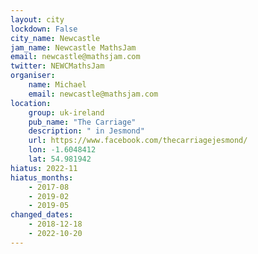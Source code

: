 ```yaml
---
layout: city                                           
lockdown: False
city_name: Newcastle                                                               
jam_name: Newcastle MathsJam
email: newcastle@mathsjam.com
twitter: NEWCMathsJam
organiser:
    name: Michael
    email: newcastle@mathsjam.com
location:
    group: uk-ireland
    pub_name: "The Carriage"
    description: " in Jesmond"
    url: https://www.facebook.com/thecarriagejesmond/
    lon: -1.6048412
    lat: 54.981942
hiatus: 2022-11
hiatus_months:
    - 2017-08
    - 2019-02
    - 2019-05
changed_dates:
    - 2018-12-18
    - 2022-10-20
---
```

